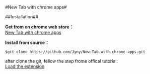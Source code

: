 #New Tab with chrome apps#

##Installation##

**Get from on chrome web store：**    
[New Tab with chrome apps](https://chrome.google.com/webstore/detail/new-tab-with-chrome-apps/ckcjokafpkoiijnflcpogblchhoieafj)

**Install from source：**    
```shell
$git clone https://github.com/Jyny/New-Tab-with-chrome-apps.git
```
after clone the git, fellow the step frome offical tutorial:    
[Load the extension](https://developer.chrome.com/extensions/getstarted#unpacked)
